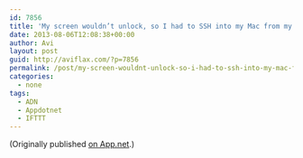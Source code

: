 ```yaml
---
id: 7856
title: 'My screen wouldn’t unlock, so I had to SSH into my Mac from my iPad and kill ScreenSaverEngine. #mightbeageek'
date: 2013-08-06T12:08:38+00:00
author: Avi
layout: post
guid: http://aviflax.com/?p=7856
permalink: /post/my-screen-wouldnt-unlock-so-i-had-to-ssh-into-my-mac-from-my-ipad-and-kill-screensaverengine-mightbeageek/
categories:
  - none
tags:
  - ADN
  - Appdotnet
  - IFTTT
---
```

(Originally published [on App.net](http://alpha.app.net/aviflax/post/8533887).)